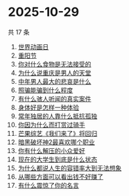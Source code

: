# 2025-10-29

共 17 条

<!-- BEGIN -->
<!-- 最后更新时间 Wed Oct 29 2025 19:10:17 GMT+0800 (China Standard Time) -->

1. [世界动画日](https://www.zhihu.com/search?q=世界动画日)
1. [重阳节](https://www.zhihu.com/search?q=重阳节)
1. [你对什么食物是无法接受的](https://www.zhihu.com/search?q=你对什么食物是无法接受的)
1. [为什么说重庆是男人的天堂](https://www.zhihu.com/search?q=为什么说重庆是男人的天堂)
1. [中年男人最大的悲哀是什么](https://www.zhihu.com/search?q=中年男人最大的悲哀是什么)
1. [照骗能骗到什么程度](https://www.zhihu.com/search?q=照骗能骗到什么程度)
1. [有什么骇人听闻的真实案件](https://www.zhihu.com/search?q=有什么骇人听闻的真实案件)
1. [身体好是怎样一种体验](https://www.zhihu.com/search?q=身体好是怎样一种体验)
1. [常年独居的人靠什么抵抗孤独](https://www.zhihu.com/search?q=常年独居的人靠什么抵抗孤独)
1. [你因为什么而打赏过骑手](https://www.zhihu.com/search?q=你因为什么而打赏过骑手)
1. [芒果综艺《我们来了》将回归](https://www.zhihu.com/search?q=芒果综艺《我们来了》将回归)
1. [暗黑破坏神2最喜欢哪个职业](https://www.zhihu.com/search?q=暗黑破坏神2最喜欢哪个职业)
1. [你有什么解压的小众爱好](https://www.zhihu.com/search?q=你有什么解压的小众爱好)
1. [现在的大学生到底是什么状态](https://www.zhihu.com/search?q=现在的大学生到底是什么状态)
1. [为什么都说人生的容错率大到无法想象](https://www.zhihu.com/search?q=为什么都说人生的容错率大到无法想象)
1. [从哪些方面可以看出钱不好赚了](https://www.zhihu.com/search?q=从哪些方面可以看出钱不好赚了)
1. [有什么震惊了你的名言](https://www.zhihu.com/search?q=有什么震惊了你的名言)

<!-- END -->
